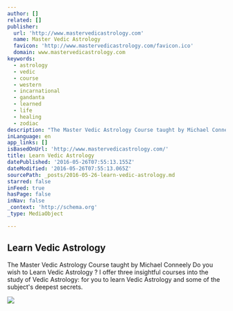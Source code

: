 ```yaml
---
author: []
related: []
publisher:
  url: 'http://www.mastervedicastrology.com'
  name: Master Vedic Astrology
  favicon: 'http://www.mastervedicastrology.com/favicon.ico'
  domain: www.mastervedicastrology.com
keywords:
  - astrology
  - vedic
  - course
  - western
  - incarnational
  - gandanta
  - learned
  - life
  - healing
  - zodiac
description: "The Master Vedic Astrology Course taught by Michael Conneely ​Do you wish to Learn Vedic Astrology ? I offer three insightful courses into the study of Vedic Astrology: for you to learn Vedic Astrology and some of the subject's deepest secrets."
inLanguage: en
app_links: []
isBasedOnUrl: 'http://www.mastervedicastrology.com/'
title: Learn Vedic Astrology
datePublished: '2016-05-26T07:55:13.155Z'
dateModified: '2016-05-26T07:55:13.065Z'
sourcePath: _posts/2016-05-26-learn-vedic-astrology.md
starred: false
inFeed: true
hasPage: false
inNav: false
_context: 'http://schema.org'
_type: MediaObject

---
```

<article style=""><h1>Learn Vedic Astrology</h1><p>The Master Vedic Astrology Course taught by Michael Conneely ​Do you wish to Learn Vedic Astrology ? I offer three insightful courses into the study of Vedic Astrology: for you to learn Vedic Astrology and some of the subject's deepest secrets.</p><img src="http://www.mastervedicastrology.com/uploads/3/0/9/1/30919955/8608612_orig.jpg" /></article>